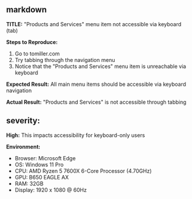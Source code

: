 ## markdown

**TITLE:** "Products and Services" menu item not accessible via keyboard (tab)

**Steps to Reproduce:**
1. Go to tomiller.com
2. Try tabbing through the navigation menu
3. Notice that the "Products and Services" menu item is unreachable via keyboard

**Expected Result:**
All main menu items should be accessible via keyboard navigation

**Actual Result:**
"Products and Services" is not accessible through tabbing

## severity: 
**High:** 
This impacts accessibility for keyboard-only users

**Environment:**
- Browser: Microsoft Edge
- OS: Windows 11 Pro
- CPU: AMD Ryzen 5 7600X 6-Core Processor (4.70GHz)
- GPU: B650 EAGLE AX
- RAM: 32GB
- Display: 1920 x 1080 @ 60Hz
